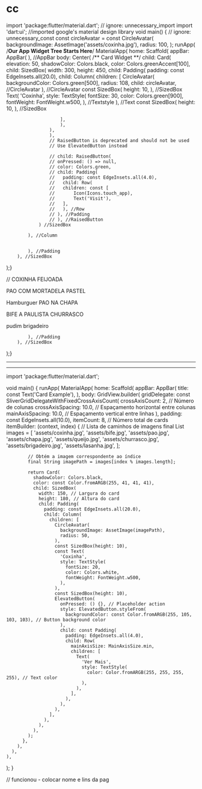 # cc


import 'package:flutter/material.dart';
// ignore: unnecessary_import
import 'dart:ui';
//imported google's material design library
void main() {
// ignore: unnecessary_const
const circleAvatar = const CircleAvatar(
			 backgroundImage: AssetImage('assets/coxinha.jpg'),
					radius: 100,
					);
runApp(
	/**Our App Widget Tree Starts Here**/
	MaterialApp(
	home: Scaffold(
	appBar: AppBar(
	), //AppBar
	body: Center(
		/** Card Widget **/
		child: Card(
		elevation: 50,
		shadowColor: Colors.black,
		color: Colors.greenAccent[100],
		child: SizedBox(
			width: 300,
			height: 450,
			child: Padding(
			padding: const EdgeInsets.all(20.0),
			child: Column(
				children: [
				CircleAvatar(
					backgroundColor: Colors.green[500],
					radius: 108,
					child: circleAvatar, //CircleAvatar
				), //CircleAvatar
				const SizedBox(
					height: 10,
				), //SizedBox
				Text(
					'Coxinha',
					style: TextStyle(
					fontSize: 30,
					color: Colors.green[900],
					fontWeight: FontWeight.w500,
					), //Textstyle
				), //Text
				const SizedBox(
					height: 10,
				), //SizedBox
				
						],
						),
					),
					),
					// RaisedButton is deprecated and should not be used
					// Use ElevatedButton instead

					// child: RaisedButton(
					// onPressed: () => null,
					// color: Colors.green,
					// child: Padding(
					//	 padding: const EdgeInsets.all(4.0),
					//	 child: Row(
					//	 children: const [
					//		 Icon(Icons.touch_app),
					//		 Text('Visit'),
					//	 ],
					//	 ), //Row
					// ), //Padding
					// ), //RaisedButton
				) //SizedBox
				
			), //Column


			), //Padding
		), //SizedBox
);}




   // 
   COXINHA
   FEIJOADA 
   
   PAO COM MORTADELA 
   PASTEL 
   
   Hamburguer 
   PAO NA CHAPA 
   
   BIFE A PAULISTA 
   CHURRASCO 
   
   pudim 
   brigadeiro 
   
   
			), //Padding
		), //SizedBox
);}

-------------------------------------



--------------------------

import 'package:flutter/material.dart';

void main() {
  runApp(
    MaterialApp(
      home: Scaffold(
        appBar: AppBar(
          title: const Text('Card Example'),
        ),
        body: GridView.builder(
          gridDelegate: const SliverGridDelegateWithFixedCrossAxisCount(
            crossAxisCount: 2, // Número de colunas
            crossAxisSpacing: 10.0, // Espaçamento horizontal entre colunas
            mainAxisSpacing: 10.0, // Espaçamento vertical entre linhas
          ),
          padding: const EdgeInsets.all(10.0),
          itemCount: 8, // Número total de cards
          itemBuilder: (context, index) {
            // Lista de caminhos de imagens
            final List<String> images = [
              'assets/coxinha.jpg',
              'assets/bife.jpg',
              'assets/pao.jpg',
              'assets/chapa.jpg',
              'assets/queijo.jpg',
              'assets/churrasco.jpg',
              'assets/brigadeiro.jpg',
              'assets/lasanha.jpg',
            ];

            // Obtém a imagem correspondente ao índice
            final String imagePath = images[index % images.length];

            return Card(
              shadowColor: Colors.black,
              color: const Color.fromARGB(255, 41, 41, 41),
              child: SizedBox(
                width: 150, // Largura do card
                height: 180, // Altura do card
                child: Padding(
                  padding: const EdgeInsets.all(20.0),
                  child: Column(
                    children: [
                      CircleAvatar(
                        backgroundImage: AssetImage(imagePath),
                        radius: 50,
                      ),
                      const SizedBox(height: 10),
                      const Text(
                        'Coxinha',
                        style: TextStyle(
                          fontSize: 20,
                          color: Colors.white,
                          fontWeight: FontWeight.w500,
                        ),
                      ),
                      const SizedBox(height: 10),
                      ElevatedButton(
                        onPressed: () {}, // Placeholder action
                        style: ElevatedButton.styleFrom(
                          backgroundColor: const Color.fromARGB(255, 105, 103, 103), // Button background color
                        ),
                        child: const Padding(
                          padding: EdgeInsets.all(4.0),
                          child: Row(
                            mainAxisSize: MainAxisSize.min,
                            children: [
                              Text(
                                'Ver Mais',
                                style: TextStyle(
                                  color: Color.fromARGB(255, 255, 255, 255), // Text color
                                ),
                              ),
                            ],
                          ),
                        ),
                      ),
                    ],
                  ),
                ),
              ),
            );
          },
        ),
      ),
    ),
  );
}



// funcionou - colocar nome e lins da pag

